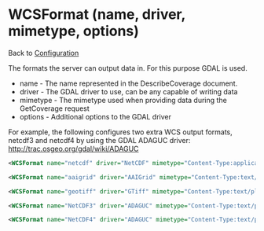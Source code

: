 WCSFormat (name, driver, mimetype, options)
===========================================

Back to [Configuration](./Configuration.md)

The formats the server can output data in. For this purpose GDAL is
used.

-   name - The name represented in the DescribeCoverage document.
-   driver - The GDAL driver to use, can be any capable of writing data
-   mimetype - The mimetype used when providing data during the
    GetCoverage request
-   options - Additional options to the GDAL driver

For example, the following configures two extra WCS output formats,
netcdf3 and netcdf4 by using the GDAL ADAGUC driver:
http://trac.osgeo.org/gdal/wiki/ADAGUC

```xml
<WCSFormat name="netcdf" driver="NetCDF" mimetype="Content-Type:application/netcdf" options="WRITE_GDAL_TAGS=FALSE,WRITE_LONLAT=FALSE,WRITE_BOTTOMUP=FALSE,ZLEVEL=2,FORMAT=NC4C"/>

<WCSFormat name="aaigrid" driver="AAIGrid" mimetype="Content-Type:text/plain" />

<WCSFormat name="geotiff" driver="GTiff" mimetype="Content-Type:text/plain" />

<WCSFormat name="NetCDF3" driver="ADAGUC" mimetype="Content-Type:text/plain" options="FORCENC3=TRUE"/>

<WCSFormat name="NetCDF4" driver="ADAGUC" mimetype="Content-Type:text/plain"/>
```
